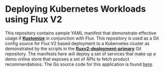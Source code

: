 # Deploying Kubernetes Workloads using Flux V2

This repository contains sample YAML manifest that demonstrate effective usage if <b><a href="https://kustomize.io/">Kustomize</b></a> in conjunction with Flux. This repository is used as a Git config source for Flux V2 based deployment to a Kubernetes cluster as demonstrated by the scripts in the <b><a href="https://github.com/vijayansarathy/fluxv2-deployment-primary">fluxv2-deployment-primary</b></a> Git repository. The manifests here will deploy a set of services that make up a demo online store that exposes a set of APIs to fetch product recommendations. The Go source code for this application is found <a href="https://github.com/vijayansarathy/storefront-frontend-go">here</a>.
